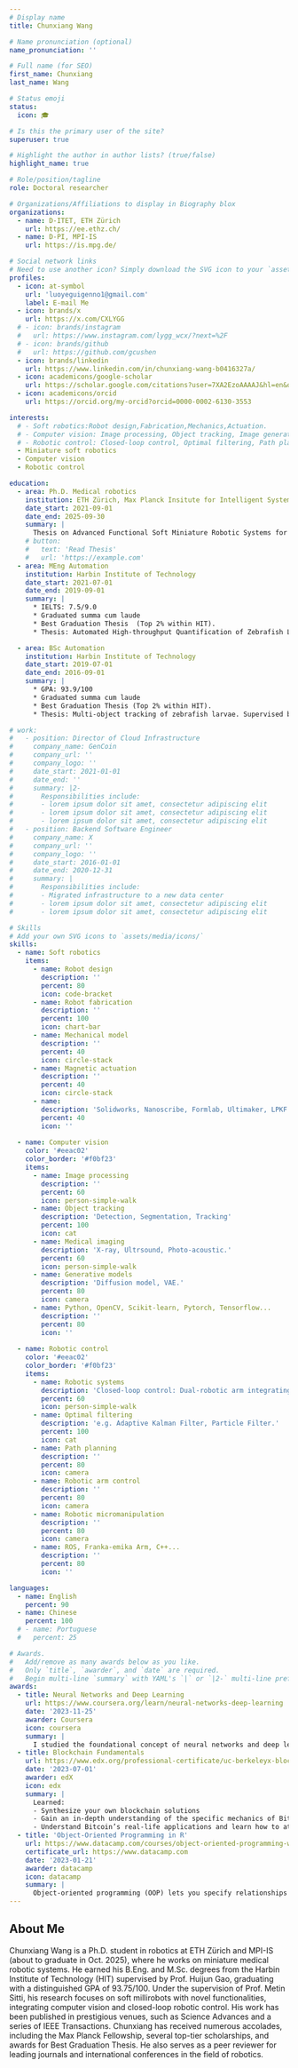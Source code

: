 ```yaml
---
# Display name
title: Chunxiang Wang

# Name pronunciation (optional)
name_pronunciation: ''

# Full name (for SEO)
first_name: Chunxiang
last_name: Wang

# Status emoji
status:
  icon: 🎓

# Is this the primary user of the site?
superuser: true

# Highlight the author in author lists? (true/false)
highlight_name: true

# Role/position/tagline
role: Doctoral researcher

# Organizations/Affiliations to display in Biography blox
organizations:
  - name: D-ITET, ETH Zürich
    url: https://ee.ethz.ch/
  - name: D-PI, MPI-IS
    url: https://is.mpg.de/

# Social network links
# Need to use another icon? Simply download the SVG icon to your `assets/media/icons/` folder.
profiles:
  - icon: at-symbol
    url: 'luoyeguigenno1@gmail.com'
    label: E-mail Me
  - icon: brands/x
    url: https://x.com/CXLYGG
  # - icon: brands/instagram
  #   url: https://www.instagram.com/lygg_wcx/?next=%2F
  # - icon: brands/github
  #   url: https://github.com/gcushen
  - icon: brands/linkedin
    url: https://www.linkedin.com/in/chunxiang-wang-b0416327a/
  - icon: academicons/google-scholar
    url: https://scholar.google.com/citations?user=7XA2EzoAAAAJ&hl=en&oi=ao
  - icon: academicons/orcid
    url: https://orcid.org/my-orcid?orcid=0000-0002-6130-3553

interests:
  # - Soft robotics:Robot design,Fabrication,Mechanics,Actuation.
  # - Computer vision: Image processing, Object tracking, Image generation, Medical imaging.
  # - Robotic control: Closed-loop control, Optimal filtering, Path planning, Arm control.
  - Miniature soft robotics
  - Computer vision
  - Robotic control

education:
  - area: Ph.D. Medical robotics
    institution: ETH Zürich, Max Planck Insitute for Intelligent Systems
    date_start: 2021-09-01
    date_end: 2025-09-30
    summary: |
      Thesis on Advanced Functional Soft Miniature Robotic Systems for Biomedical Applications. Supervised by [Prof. Metin Sitti](https://scholar.google.com/citations?user=YU4Ce_MAAAAJ&hl=en&oi=ao). 
    # button:
    #   text: 'Read Thesis'
    #   url: 'https://example.com'
  - area: MEng Automation
    institution: Harbin Institute of Technology
    date_start: 2021-07-01
    date_end: 2019-09-01
    summary: |
      * IELTS: 7.5/9.0
      * Graduated summa cum laude
      * Best Graduation Thesis  (Top 2% within HIT).
      * Thesis: Automated High-throughput Quantification of Zebrafish Larvae Group Movement. Supervised by [Prof. Huijun Gao](https://scholar.google.com/citations?user=2DdpHLEAAAAJ&hl=en). 

  - area: BSc Automation
    institution: Harbin Institute of Technology
    date_start: 2019-07-01
    date_end: 2016-09-01
    summary: |
      * GPA: 93.9/100
      * Graduated summa cum laude
      * Best Graduation Thesis (Top 2% within HIT).
      * Thesis: Multi-object tracking of zebrafish larvae. Supervised by [Prof. Huijun Gao](https://scholar.google.com/citations?user=2DdpHLEAAAAJ&hl=en). 

# work:
#   - position: Director of Cloud Infrastructure
#     company_name: GenCoin
#     company_url: ''
#     company_logo: ''
#     date_start: 2021-01-01
#     date_end: ''
#     summary: |2-
#       Responsibilities include:
#       - lorem ipsum dolor sit amet, consectetur adipiscing elit
#       - lorem ipsum dolor sit amet, consectetur adipiscing elit
#       - lorem ipsum dolor sit amet, consectetur adipiscing elit
#   - position: Backend Software Engineer
#     company_name: X
#     company_url: ''
#     company_logo: ''
#     date_start: 2016-01-01
#     date_end: 2020-12-31
#     summary: |
#       Responsibilities include:
#       - Migrated infrastructure to a new data center
#       - lorem ipsum dolor sit amet, consectetur adipiscing elit
#       - lorem ipsum dolor sit amet, consectetur adipiscing elit

# Skills
# Add your own SVG icons to `assets/media/icons/`
skills:
  - name: Soft robotics
    items:
      - name: Robot design
        description: ''
        percent: 80
        icon: code-bracket
      - name: Robot fabrication
        description: ''
        percent: 100
        icon: chart-bar
      - name: Mechanical model
        description: ''
        percent: 40
        icon: circle-stack
      - name: Magnetic actuation
        description: ''
        percent: 40
        icon: circle-stack 
      - name:  
        description: 'Solidworks, Nanoscribe, Formlab, Ultimaker, LPKF Laser, VSM, Matlab...'
        percent: 40
        icon: ''
      
  - name: Computer vision
    color: '#eeac02'
    color_border: '#f0bf23'
    items:
      - name: Image processing
        description: ''
        percent: 60
        icon: person-simple-walk
      - name: Object tracking
        description: 'Detection, Segmentation, Tracking'
        percent: 100
        icon: cat
      - name: Medical imaging
        description: 'X-ray, Ultrsound, Photo-acoustic.'
        percent: 60
        icon: person-simple-walk
      - name: Generative models
        description: 'Diffusion model, VAE.'
        percent: 80
        icon: camera
      - name: Python, OpenCV, Scikit-learn, Pytorch, Tensorflow...
        description: ''
        percent: 80
        icon: ''
      
  - name: Robotic control
    color: '#eeac02'
    color_border: '#f0bf23'
    items:
      - name: Robotic systems
        description: 'Closed-loop control: Dual-robotic arm integrating ultrasound imaging and magnetic actuation; C-arm fluoroscopy and magnetic actuation.'
        percent: 60
        icon: person-simple-walk
      - name: Optimal filtering
        description: 'e.g. Adaptive Kalman Filter, Particle Filter.'
        percent: 100
        icon: cat
      - name: Path planning
        description: ''
        percent: 80
        icon: camera
      - name: Robotic arm control
        description: ''
        percent: 80
        icon: camera
      - name: Robotic micromanipulation
        description: ''
        percent: 80
        icon: camera
      - name: ROS, Franka-emika Arm, C++...
        description: ''
        percent: 80
        icon: ''

languages:
  - name: English
    percent: 90
  - name: Chinese
    percent: 100
  # - name: Portuguese
  #   percent: 25

# Awards.
#   Add/remove as many awards below as you like.
#   Only `title`, `awarder`, and `date` are required.
#   Begin multi-line `summary` with YAML's `|` or `|2-` multi-line prefix and indent 2 spaces below.
awards:
  - title: Neural Networks and Deep Learning
    url: https://www.coursera.org/learn/neural-networks-deep-learning
    date: '2023-11-25'
    awarder: Coursera
    icon: coursera
    summary: |
      I studied the foundational concept of neural networks and deep learning. By the end, I was familiar with the significant technological trends driving the rise of deep learning; build, train, and apply fully connected deep neural networks; implement efficient (vectorized) neural networks; identify key parameters in a neural network’s architecture; and apply deep learning to your own applications.
  - title: Blockchain Fundamentals
    url: https://www.edx.org/professional-certificate/uc-berkeleyx-blockchain-fundamentals
    date: '2023-07-01'
    awarder: edX
    icon: edx
    summary: |
      Learned:
      - Synthesize your own blockchain solutions
      - Gain an in-depth understanding of the specific mechanics of Bitcoin
      - Understand Bitcoin’s real-life applications and learn how to attack and destroy Bitcoin, Ethereum, smart contracts and Dapps, and alternatives to Bitcoin’s Proof-of-Work consensus algorithm
  - title: 'Object-Oriented Programming in R'
    url: https://www.datacamp.com/courses/object-oriented-programming-with-s3-and-r6-in-r
    certificate_url: https://www.datacamp.com
    date: '2023-01-21'
    awarder: datacamp
    icon: datacamp
    summary: |
      Object-oriented programming (OOP) lets you specify relationships between functions and the objects that they can act on, helping you manage complexity in your code. This is an intermediate level course, providing an introduction to OOP, using the S3 and R6 systems. S3 is a great day-to-day R programming tool that simplifies some of the functions that you write. R6 is especially useful for industry-specific analyses, working with web APIs, and building GUIs.
---
```


## About Me

Chunxiang Wang is a Ph.D. student in robotics at ETH Zürich and MPI-IS (about to graduate in Oct. 2025), where he works on miniature medical robotic systems. He earned his B.Eng. and M.Sc. degrees from the Harbin Institute of Technology (HIT) supervised by Prof. Huijun Gao, graduating with a distinguished GPA of 93.75/100. Under the supervision of Prof. Metin Sitti, his research focuses on soft millirobots with novel functionalities, integrating computer vision and closed-loop robotic control. His work has been published in prestigious venues, such as Science Advances and a series of IEEE Transactions. Chunxiang has received numerous accolades, including the Max Planck Fellowship, several top-tier scholarships, and awards for Best Graduation Thesis. He also serves as a peer reviewer for leading journals and international conferences in the field of robotics.
